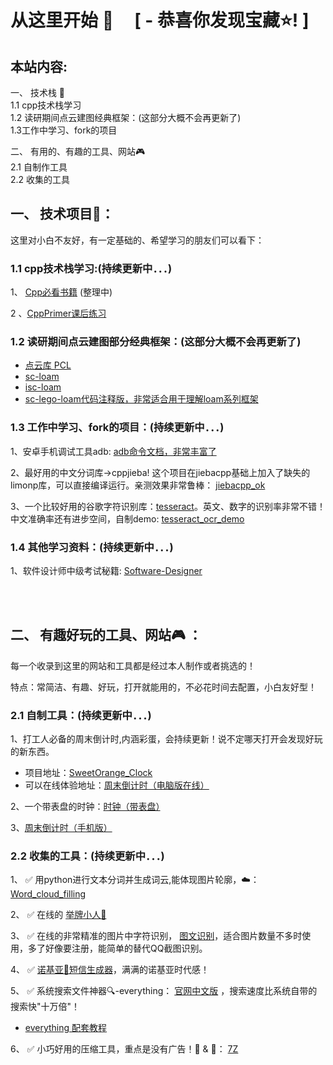 # 从这里开始 🚀  &nbsp;&nbsp;&nbsp;   [  - 恭喜你发现宝藏:star:!  ]

## 本站内容:
 一、 技术栈 📡  
      1.1 cpp技术栈学习   
      1.2 读研期间点云建图经典框架：(这部分大概不会再更新了)  
      1.3工作中学习、fork的项目  
      
 二、 有用的、有趣的工具、网站🎮     
      2.1 自制作工具  
      2.2 收集的工具  

## 一、 技术项目📡：
  
这里对小白不友好，有一定基础的、希望学习的朋友们可以看下：  

### 1.1 cpp技术栈学习:(持续更新中．．．)
1、 [Cpp必看书籍]()  (整理中)

2 、[CppPrimer课后练习](https://github.com/sweetorange2022/CppPrimer)
    

### 1.2 读研期间点云建图部分经典框架：(这部分大概不会再更新了)  

   + [点云库 PCL](https://github.com/PointCloudLibrary/pcl)
   + [sc-loam](https://github.com/sweetorange2022/sc-loam)
   + [isc-loam ](https://github.com/sweetorange2022/isc-loam)
   + [sc-lego-loam代码注释版，非常适合用于理解loam系列框架](https://github.com/sweetorange2022/sc-lego-loam)
   
### 1.3 工作中学习、fork的项目：(持续更新中．．．)

1、安卓手机调试工具adb:  [adb命令文档，非常丰富了](https://github.com/sweetorange2022/Adb_Cmd)  

2、最好用的中文分词库->cppjieba! 这个项目在jiebacpp基础上加入了缺失的limonp库，可以直接编译运行。亲测效果非常鲁棒： [jiebacpp_ok](https://github.com/sweetorange2022/jiebacpp_ok)

3、一个比较好用的谷歌字符识别库：[tesseract](https://github.com/tesseract-ocr/tesseract)。英文、数字的识别率非常不错！中文准确率还有进步空间，自制demo: [tesseract_ocr_demo ](https://github.com/sweetorange2022/tesseract_ocr_demo)
    
### 1.4 其他学习资料：(持续更新中．．．)

1、软件设计师中级考试秘籍:  [Software-Designer](https://github.com/sweetorange2022/Software-Designer)
   
<br>  

<br>

## 二、 有趣好玩的工具、网站🎮 ：

每一个收录到这里的网站和工具都是经过本人制作或者挑选的！

特点：常简洁、有趣、好玩，打开就能用的，不必花时间去配置，小白友好型！

### 2.1 自制工具：(持续更新中．．．)

1、打工人必备的周末倒计时,内涵彩蛋，会持续更新！说不定哪天打开会发现好玩的新东西。  
+ 项目地址：[SweetOrange_Clock](https://github.com/sweetorange2022/SweetOrange_Clock)
+ 可以在线体验地址：[周末倒计时（电脑版在线）](https://sweetorange2022.github.io/SweetOrange_Clock)  
   
2、一个带表盘的时钟：[时钟（带表盘）](https://sweetorange2022.github.io/clock/)　　

3、[周末倒计时（手机版）](https://github.com/sweetorange2022/Phone_Clock)  

### 2.2 收集的工具：(持续更新中．．．)
1、 ✅ 用python进行文本分词并生成词云,能体现图片轮廓，☁️： [Word_cloud_filling](https://github.com/sweetorange2022/Word_cloud_filling)  

2、 ✅ 在线的 [举牌小人🙋](http://idle-dog.github.io/upup/) 

3、 ✅ 在线的非常精准的图片中字符识别， [图文识别](https://web.baimiaoapp.com)，适合图片数量不多时使用，多了好像要注册，能简单的替代QQ截图识别。

4、 ✅ [诺基亚📱短信生成器](https://www.jiuwa.net/nokia/#tab1)，满满的诺基亚时代感！

5、 ✅ 系统搜索文件神器🔍-everything： [官网中文版](https://www.voidtools.com/zh-cn/)  ，搜索速度比系统自带的搜索快"十万倍"！
+ [everything 配套教程](https://xbeta.info/everything-search-tool.htm)

6、 ✅ 小巧好用的压缩工具，重点是没有广告！🔐 & 🔑：  [7Z](https://sparanoid.com/lab/7z/)




     

